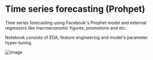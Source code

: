 # Time series forecasting (Prohpet)
Time series forecasting using Facebook's Prophet model and external regressors like macroeconomic figures, promotions and etc.

Notebook consists of EDA, feature engineering and model's parameter hyper-tuning.

![image](https://user-images.githubusercontent.com/56554158/186095065-2dee1a5a-2801-42d6-accf-c6273d531f11.png)

